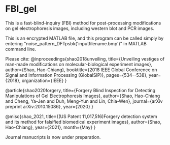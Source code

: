 # FBI_gel

This is a fast-blind-inquiry (FBI) method for post-processing modifications on gel electrophoresis images, including western blot and PCR images.

This is an encrypted MATLAB file, and this program can be called simply by entering "noise_pattern_DFTpsbk('inputfilename.bmp')" in MATLAB command line.


Please cite:
@inproceedings{shao2018unveiling,
  title={Unveiling vestiges of man-made modifications on molecular-biological experiment images},
  author={Shao, Hao-Chiang},
  booktitle={2018 IEEE Global Conference on Signal and Information Processing (GlobalSIP)},
  pages={534--538},
  year={2018},
  organization={IEEE}
}

@article{shao2020forgery,
  title={Forgery Blind Inspection for Detecting Manipulations of Gel Electrophoresis Images},
  author={Shao, Hao-Chiang and Cheng, Ya-Jen and Duh, Meng-Yun and Lin, Chia-Wen},
  journal={arXiv preprint arXiv:2010.15086},
  year={2020}
}

 @misc{shao_2021, 
   title={(US Patent 11,017,516)Forgery detection system and its method for falsified biomedical experiment images}, 
   author={Shao, Hao-Chiang}, 
   year={2021}, 
   month={May}
 } 

Journal manucripts is now under preparation.
